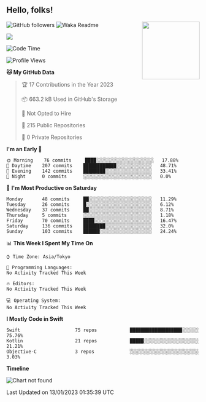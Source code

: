 ## Hello, folks! 

<p>
<img align="right" src="https://media.giphy.com/media/26ufdb3cYKwbRtYVW/giphy.gif" style="max-width:100%;" height="150px">
 
![GitHub followers](https://img.shields.io/github/followers/YamamotoDesu?label=Follow&style=social)
![Waka Readme](https://github.com/YamamotoDesu/YamamotoDesu/workflows/Waka%20Readme/badge.svg)

![](https://github-profile-summary-cards.vercel.app/api/cards/profile-details?username=YamamotoDesu&theme=vue)

<!--START_SECTION:waka-->
![Code Time](http://img.shields.io/badge/Code%20Time-207%20hrs%2025%20mins-blue)

![Profile Views](http://img.shields.io/badge/Profile%20Views-4-blue)

**🐱 My GitHub Data** 

> 🏆 17 Contributions in the Year 2023
 > 
> 📦 663.2 kB Used in GitHub's Storage 
 > 
> 🚫 Not Opted to Hire
 > 
> 📜 215 Public Repositories 
 > 
> 🔑 0 Private Repositories  
 > 
**I'm an Early 🐤** 

```text
🌞 Morning    76 commits     ████░░░░░░░░░░░░░░░░░░░░░   17.88% 
🌆 Daytime    207 commits    ████████████░░░░░░░░░░░░░   48.71% 
🌃 Evening    142 commits    ████████░░░░░░░░░░░░░░░░░   33.41% 
🌙 Night      0 commits      ░░░░░░░░░░░░░░░░░░░░░░░░░   0.0%

```
📅 **I'm Most Productive on Saturday** 

```text
Monday       48 commits     ██░░░░░░░░░░░░░░░░░░░░░░░   11.29% 
Tuesday      26 commits     █░░░░░░░░░░░░░░░░░░░░░░░░   6.12% 
Wednesday    37 commits     ██░░░░░░░░░░░░░░░░░░░░░░░   8.71% 
Thursday     5 commits      ░░░░░░░░░░░░░░░░░░░░░░░░░   1.18% 
Friday       70 commits     ████░░░░░░░░░░░░░░░░░░░░░   16.47% 
Saturday     136 commits    ████████░░░░░░░░░░░░░░░░░   32.0% 
Sunday       103 commits    ██████░░░░░░░░░░░░░░░░░░░   24.24%

```


📊 **This Week I Spent My Time On** 

```text
⌚︎ Time Zone: Asia/Tokyo

💬 Programming Languages: 
No Activity Tracked This Week

🔥 Editors: 
No Activity Tracked This Week

💻 Operating System: 
No Activity Tracked This Week

```

**I Mostly Code in Swift** 

```text
Swift                    75 repos            ███████████████████░░░░░░   75.76% 
Kotlin                   21 repos            █████░░░░░░░░░░░░░░░░░░░░   21.21% 
Objective-C              3 repos             ░░░░░░░░░░░░░░░░░░░░░░░░░   3.03%

```


**Timeline**

![Chart not found](https://raw.githubusercontent.com/YamamotoDesu/YamamotoDesu/main/charts/bar_graph.png) 


 Last Updated on 13/01/2023 01:35:39 UTC
<!--END_SECTION:waka-->


